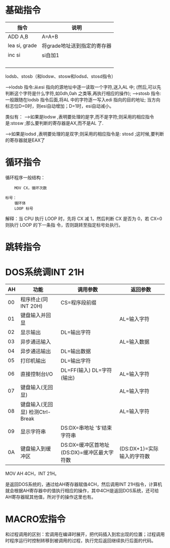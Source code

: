 # 基础指令

| 指令          | 说明                        |
| ------------- | --------------------------- |
| ADD A,B       | A=A+B                       |
| lea si, grade | 将grade地址送到指定的寄存器 |
| inc si        | si自加1                     |
|               |                             |
|               |                             |
|               |                             |
|               |                             |

lodsb、stosb（和lodsw、stosw和lodsd、stosd指令） 

-->lodsb 指令:从esi 指向的源地址中逐一读取一个字符,送入AL 中; (然后,可以先判断这个字符是什么字符,如0dh,0ah 之类等,再执行相应的操作); 
-->stosb 指令:一般跟随在lodsb 指令后面,将AL 中的字符逐一写入edi 指向的目的地址; 
当方向标志位D=0时，则esi自动增加；D=1时，esi自动减小。 

类似有： 
-->如果是lodsw ,表明要处理的是字,而不是字符;则采用的相应指令是:stosw ;那么要判断的寄存器是AX,而不是AL 了. 

-->如果是lodsd ,表明要处理的是双字;则采用的相应指令是: stosd ;这时候,要判断的寄存器就是EAX了









# 循环指令

循环程序一般结构： 

```
	MOV CX，循环次数 

标号： 
	循环体 
	LOOP 标号
```



 解释：当 CPU 执行 LOOP 时，先将 CX 减 1，然后判断 CX 是否为 0，若 CX=0 则执行 LOOP 的下一条指 令，否则跳转至指定标号处执行。 



# 跳转指令







# DOS系统调INT 21H

| AH   | 功能                                    | 调用参数                                        | 返回参数                   |
| ---- | --------------------------------------- | ----------------------------------------------- | -------------------------- |
| 00   | 程序终止(同INT 20H)                     | CS=程序段前缀                                   |                            |
| 01   | 键盘输入并回显                          |                                                 | AL=输入字符                |
| 02   | 显示输出                                | DL=输出字符                                     |                            |
| 03   | 异步通迅输入                            |                                                 | AL=输入数据                |
| 04   | 异步通迅输出                            | DL=输出数据                                     |                            |
| 05   | 打印机输出                              | DL=输出字符                                     |                            |
| 06   | 直接控制台I/O                           | DL=FF(输入)         DL=字符(输出)               | AL=输入字符                |
| 07   | 键盘输入(无回显)                        |                                                 | AL=输入字符                |
| 08   | 键盘输入(无回显)         检测Ctrl-Break |                                                 | AL=输入字符                |
| 09   | 显示字符串                              | DS:DX=串地址         '$'结束字符串              |                            |
| 0A   | 键盘输入到缓冲区                        | DS:DX=缓冲区首地址     (DS:DX)=缓冲区最大字符数 | (DS:DX+1)=实际输入的字符数 |

MOV AH 4CH，INT 21H。

是返回DOS系统的，通过给AH寄存器赋值4CH，然后调用INT 21H指令，计算机就会根据AH寄存器中的值执行相应的操作，其中4CH是返回DOS系统，还可给AH寄存器赋其他值，所对于的操作这里也有。



# MACRO宏指令

和过程调用的区别：宏调用在编译时展开，把代码插入到宏出现的位置；过程调用时程序运行时控制转移到被调用的过程，执行完后返回继续执行后面的代码。
